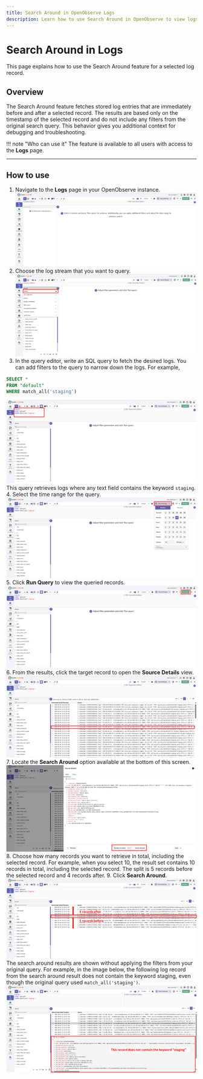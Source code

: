 ```yaml
---
title: Search Around in OpenObserve Logs
description: Learn how to use Search Around in OpenObserve to view logs before and after a record for better debugging context.
---
```

# Search Around in Logs

This page explains how to use the Search Around feature for a selected log record.

## Overview
The Search Around feature fetches stored log entries that are immediately before and after a selected record. The results are based only on the timestamp of the selected record and do not include any filters from the original search query. This behavior gives you additional context for debugging and troubleshooting. 

!!! note "Who can use it"
    The feature is available to all users with access to the **Logs** page.

---

## How to use
1. Navigate to the **Logs** page in your OpenObserve instance.
![logs page](../../images/logs-page.png)
2. Choose the log stream that you want to query.
![select-stream](../../images/select-stream.png)
3. In the query editor, write an SQL query to fetch the desired logs. You can add filters to the query to narrow down the logs. For example,
```sql
SELECT * 
FROM "default"
WHERE match_all('staging')
```
![sql-query](../../images/sql-query.png)
This query retrieves logs where any text field contains the keyword `staging`.  
4. Select the time range for the query.
![time-range-selection](../../images/time-range-selection.png)
5. Click **Run Query** to view the queried records.
![run-query](../../images/run-query.png)
6. From the results, click the target record to open the **Source Details** view. 
![queried-results](../../images/queried-results.png)
7. Locate the **Search Around** option available at the bottom of this screen.
![source-details](../../images/source-details.png)
8. Choose how many records you want to retrieve in total, including the selected record. For example, when you select 10, the result set contains 10 records in total, including the selected record. The split is 5 records before the selected record and 4 records after.
9. Click **Search Around**.
![search-around-result](../../images/search-around-result.png)
The search around results are shown without applying the filters from your original query. For example, in the image below, the following log record from the search around result does not contain the keyword staging, even though the original query used `match_all('staging')`. 
![search-around-result-no-filter](../../images/search-around-result-no-filter.png)

